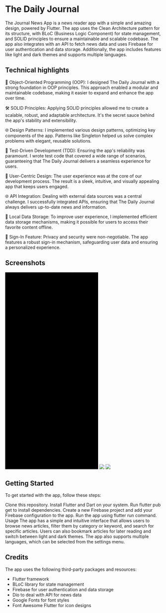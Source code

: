 # The Daily Journal

The Journal News App is a news reader app with a simple and amazing design, powered by Flutter. The
app uses the Clean Architecture pattern for its structure, with BLoC (Business Logic Component) for
state management, and SOLID principles to ensure a maintainable and scalable codebase. The app also
integrates with an API to fetch news data and uses Firebase for user authentication and data
storage. Additionally, the app includes features like light and dark themes and supports multiple
languages.

## Technical highlights
🧩 Object-Oriented Programming (OOP): I designed The Daily Journal with a strong foundation in OOP principles. This approach enabled a modular and maintainable codebase, making it easier to expand and enhance the app over time.

🛠️ SOLID Principles: Applying SOLID principles allowed me to create a scalable, robust, and adaptable architecture. It's the secret sauce behind the app's stability and extensibility.

🌐 Design Patterns: I implemented various design patterns, optimizing key components of the app. Patterns like Singleton helped us solve complex problems with elegant, reusable solutions.

🧪 Test-Driven Development (TDD): Ensuring the app's reliability was paramount. I wrote test code that covered a wide range of scenarios, guaranteeing that The Daily Journal delivers a seamless experience for users.

🌟 User-Centric Design: The user experience was at the core of our development process. The result is a sleek, intuitive, and visually appealing app that keeps users engaged.

🌐 API Integration: Dealing with external data sources was a central challenge. I successfully integrated APIs, ensuring that The Daily Journal always delivers up-to-date news and information.

💾 Local Data Storage: To improve user experience, I implemented efficient data storage mechanisms, making it possible for users to access their favorite content offline.

🔐 Sign-In Feature: Privacy and security were non-negotiable. The app features a robust sign-in mechanism, safeguarding user data and ensuring a personalized experience.

## Screenshots

<div>
    <img src="video_1.gif" width="300" />
    <img src="video_2.gif" width="300" />
    <img src="video_3.gif" width="300" />
</div>

## Getting Started

To get started with the app, follow these steps:

Clone this repository. Install Flutter and Dart on your system. Run flutter pub get to install
dependencies. Create a new Firebase project and add your Firebase configuration to the app. Run the
app using flutter run command. Usage The app has a simple and intuitive interface that allows users
to browse news articles, filter them by category or keyword, and search for specific articles. Users
can also bookmark articles for later reading and switch between light and dark themes. The app also
supports multiple languages, which can be selected from the settings menu.


## Credits

The app uses the following third-party packages and resources:

* Flutter framework
* BLoC library for state management
* Firebase for user authentication and data storage
* Dio to deal with API for news data
* Google Fonts for font styles
* Font Awesome Flutter for icon designs
